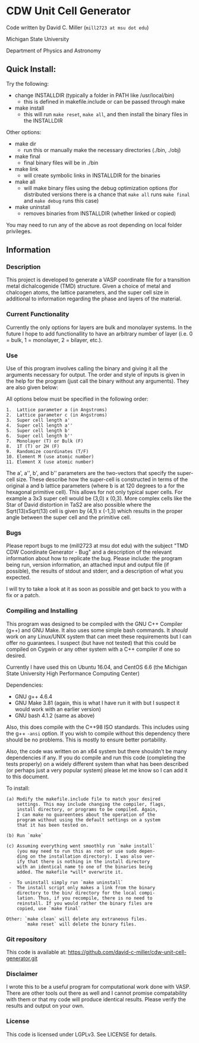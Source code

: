 # CDW Unit Cell Generator

Code written by David C. Miller (`mill2723 at msu dot edu`)

Michigan State University

Department of Physics and Astronomy

## Quick Install:
 
Try the following:
+ change INSTALLDIR (typically a folder in PATH like
  /usr/local/bin)
  - this is defined in makefile.include or can be passed
    through make
+ make install
  - this will run `make reset`, `make all`, and then
  install the binary files in the INSTALLDIR

Other options:
+ make dir
  - run this or manually make the necessary directories (./bin,
  ./obj)
+ make final
  - final binary files will be in ./bin
+ make link
  - will create symbolic links in INSTALLDIR for the binaries
+ make all
  - will make binary files using the debug optimization options
  (for distributed versions there is a chance that `make all`
  runs `make final` and `make debug` runs this case)
+ make uninstall
  - removes binaries from INSTALLDIR (whether linked or copied)

You may need to run any of the above as root depending on 
local folder privileges.

## Information

### Description
This project is developed to generate a VASP coordinate file for a
transition metal dichalcogenide (TMD) structure. Given a choice of
metal and chalcogen atoms, the lattice parameters, and the super cell
size in additional to information regarding the phase and layers of
the material.

### Current Functionality
Currently the only options for layers are bulk and monolayer systems.
In the future I hope to add functionallity to have an arbitrary number
of layer (i.e. 0 = bulk, 1 = monolayer, 2 = bilayer, etc.).

### Use
Use of this program involves calling the binary and giving it all the
arguments necessary for output. The order and style of inputs is given
in the help for the program (just call the binary without any arguments).
They are also given below:

All options below must be specified in the following order:

	1.  Lattice parameter a (in Angstroms)
	2.  Lattice parameter c (in Angstroms)
	3.  Super cell length a'
	4.  Super cell length a''
	5.  Super cell length b'
	6.  Super cell length b''
	7.  Monolayer (T) or Bulk (F)
	8.  1T (T) or 2H (F)
	9.  Randomize coordinates (T/F)
	10. Element M (use atomic number)
	11. Element X (use atomic number)

The a', a'', b', and b'' parameters are the two-vectors that specify the
super-cell size. These describe how the super-cell is constructed in terms
of the original a and b lattice parameters (where b is at 120 degrees to
a for the hexagonal primitive cell). This allows for not only typical super
cells. For example a 3x3 super cell would be (3,0) x (0,3). More complex
cells like the Star of David distortion in TaS2 are also possible where the
Sqrt(13)xSqrt(13) cell is given by (4,1) x (-1,3) which results in the proper
angle between the super cell and the primitive cell.

### Bugs

Please report bugs to me (mill2723 at msu dot edu) with the subject
"TMD CDW Coordinate Generator - Bug" and a description of the relevant
information about how to replicate the bug. Please include: the program
being run, version information, an attached input and output file (if
possible), the results of stdout and stderr, and a description of what
you expected. 

I will try to take a look at it as soon as possible and get back to
you with a fix or a patch.

### Compiling and Installing

This program was designed to be compiled with the GNU C++ Compiler
(g++) and GNU Make. It also uses some simple bash commands. It *should*
work on any Linux/UNIX system that can meet these requirements but I can
offer no guarantees. I suspect (but have not tested) that this could be
compiled on Cygwin or any other system with a C++ compiler if one so
desired.

Currently I have used this on Ubuntu 16.04, and CentOS 6.6 (the Michigan
State University High Performance Computing Center)

Dependencies:

+ GNU g++ 4.6.4 
+ GNU Make 3.81 (again, this is what I have run it with but I suspect
it would work with an earlier version)
+ GNU bash 4.1.2 (same as above)

Also, this does compile with the C++98 ISO standards. This includes
using the g++ `-ansi` option. If you wish to compile without this
dependency there should be no problems. This is mostly to ensure
better portability.

Also, the code was written on an x64 system but there shouldn't be
many dependencies if any. If you do compile and run this code 
(completing the tests properly) on a widely different system than 
what has been described (or perhaps just a very popular system) 
please let me know so I can add it to this document.

To install:

	(a) Modify the makefile.include file to match your desired
	    settings. This may include changing the compiler, flags,
	    install directory, or programs to be compiled. Again,
	    I can make no guareentees about the operation of the
	    program without using the default settings on a system
	    that it has been tested on.

	(b) Run `make`

	(c) Assuming everything went smoothly run `make install`
	    (you may need to run this as root or use sudo depen-
	    ding on the installation directory). I was also ver-
	    ify that there is nothing in the install directory
	    with an identical name to one of the binaries being
	    added. The makefile *will* overwrite it.

	 -  To uninstall simply run `make uninstall`
	 -  The install script only makes a link from the binary
	    directory to the bin/ directory for the local compi-
	    lation. Thus, if you recompile, there is no need to
	    reinstall. If you would rather the binary files are
	    copied, use `make final`

	Other: `make clean` will delete any extraneous files.
	       `make reset` will delete the binary files.

### Git repository

This code is available at:
https://github.com/david-c-miller/cdw-unit-cell-generator.git

### Disclaimer

I wrote this to be a useful program for computational work 
done with VASP. There are other tools out there as well and
I cannot promise compatability with them or that my code will
produce identical results. Please verify the results and 
output on your own.

### License

This code is licensed under LGPLv3. See LICENSE for details.

